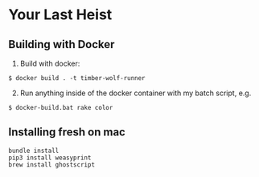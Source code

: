 # Your Last Heist


## Building with Docker

1. Build with docker:

```
$ docker build . -t timber-wolf-runner
```

2. Run anything inside of the docker container with my batch script, e.g.

```
$ docker-build.bat rake color
```

## Installing fresh on mac

```
bundle install
pip3 install weasyprint
brew install ghostscript
```